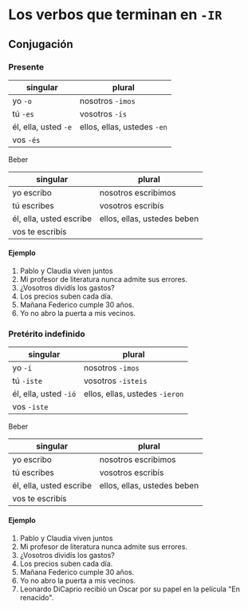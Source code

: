 # Los verbos que terminan en `-IR`

## Conjugación

### Presente

| singular             | plural                      |
|----------------------|-----------------------------|
| yo `-o`              | nosotros `-imos`            |
| tú `-es`             | vosotros `-ís`              |
| él, ella, usted `-e` | ellos, ellas, ustedes `-en` |
| vos `-és`            |                             |

Beber

| singular                | plural                      |
|-------------------------|-----------------------------|
| yo escribo              | nosotros escribimos         |
| tú escribes             | vosotros escribís           |
| él, ella, usted escribe | ellos, ellas, ustedes beben |
| vos te escribís         |                             |

#### Ejemplo

1. Pablo y Claudia viven juntos
2. Mi profesor de literatura nunca admite sus errores.
3. ¿Vosotros dividís los gastos?
4. Los precios suben cada día.
5. Mañana Federico cumple 30 años.
6. Yo no abro la puerta a mis vecinos.

### Pretérito indefinido

| singular              | plural                         |
|-----------------------|--------------------------------|
| yo `-í`               | nosotros `-imos`               |
| tú `-iste`            | vosotros `-isteis`             |
| él, ella, usted `-ió` | ellos, ellas, ustedes `-ieron` |
| vos `-iste`           |                                |

Beber

| singular                | plural                      |
|-------------------------|-----------------------------|
| yo escribo              | nosotros escribimos         |
| tú escribes             | vosotros escribís           |
| él, ella, usted escribe | ellos, ellas, ustedes beben |
| vos te escribís         |                             |

#### Ejemplo

1. Pablo y Claudia viven juntos
2. Mi profesor de literatura nunca admite sus errores.
3. ¿Vosotros dividís los gastos?
4. Los precios suben cada día.
5. Mañana Federico cumple 30 años.
6. Yo no abro la puerta a mis vecinos.
7. Leonardo DiCaprio recibió un Oscar por su papel en la película "En renacido".